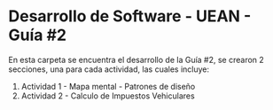 # Desarrollo de Software - UEAN - Guía #2

En esta carpeta se encuentra el desarrollo de la Guía #2, se crearon 2 secciones, una para cada actividad, las cuales incluye:
1. Actividad 1 - Mapa mental - Patrones de diseño
2. Actividad 2 - Calculo de Impuestos Vehiculares